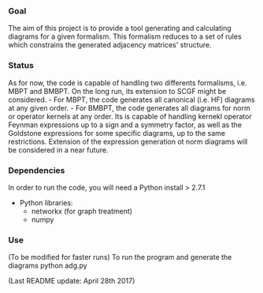 ### Goal ###
The aim of this project is to provide a tool generating and calculating diagrams
for a given formalism. This formalism reduces to a set of rules which constrains
the generated adjacency matrices' structure.

### Status ###
As for now, the code is capable of handling two differents formalisms, i.e. MBPT
and BMBPT. On the long run, its extension to SCGF might be considered.
    - For MBPT, the code generates all canonical (i.e. HF) diagrams at any given
    order.
    - For BMBPT, the code generates all diagrams for norm or operator kernels at
    any order. Its is capable of handling kernekl operator Feynman expressions
    up to a sign and a symmetry factor, as well as the Goldstone expressions for
    some specific diagrams, up to the same restrictions. Extension of the
    expression generation ot norm diagrams will be considered in a near future.

### Dependencies ###
In order to run the code, you will need a Python install > 2.7.1
  - Python libraries:
  	* networkx (for graph treatment)
	* numpy

### Use ###
(To be modified for faster runs)
To run the program and generate the diagrams
	python adg.py

(Last README update: April 28th 2017)
